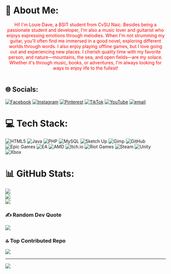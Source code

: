# 💫 About Me:
<div style="color: red; text-align: center;">
Hi! I'm Louie Dave, a BSIT student from CvSU Naic. Besides being a passionate student and developer, I'm also a music lover and guitarist who enjoys expressing emotions through melodies. When I'm not strumming my guitar, you'll often find me immersed in a good novel, exploring different worlds through words. I also enjoy playing offline games, but I love going out and experiencing new places. I cherish quality time with my favorite person, and nature—mountains, the sea, and open fields—are my solace. Whether it's through music, books, or adventures, I'm always looking for ways to enjoy life to the fullest!<br><br>
</div>

## 🌐 Socials:
[![Facebook](https://img.shields.io/badge/Facebook-%231877F2.svg?logo=Facebook&logoColor=white)](https://facebook.com/louiedave248) [![Instagram](https://img.shields.io/badge/Instagram-%23E4405F.svg?logo=Instagram&logoColor=white)](https://instagram.com/shingshangsh) [![Pinterest](https://img.shields.io/badge/Pinterest-%23E60023.svg?logo=Pinterest&logoColor=white)](https://pinterest.com/louiedavemagbanua) [![TikTok](https://img.shields.io/badge/TikTok-%23000000.svg?logo=TikTok&logoColor=white)](https://tiktok.com/@@user2155625293671) [![YouTube](https://img.shields.io/badge/YouTube-%23FF0000.svg?logo=YouTube&logoColor=white)](https://youtube.com/@louiedaveramilo7638) [![email](https://img.shields.io/badge/Email-D14836?logo=gmail&logoColor=white)](mailto:louiedaveramilo@gmail.com) 

# 💻 Tech Stack:
![HTML5](https://img.shields.io/badge/html5-%23E34F26.svg?style=for-the-badge&logo=html5&logoColor=white) ![Java](https://img.shields.io/badge/java-%23ED8B00.svg?style=for-the-badge&logo=openjdk&logoColor=white) ![PHP](https://img.shields.io/badge/php-%23777BB4.svg?style=for-the-badge&logo=php&logoColor=white) ![MySQL](https://img.shields.io/badge/mysql-4479A1.svg?style=for-the-badge&logo=mysql&logoColor=white) ![Sketch Up](https://img.shields.io/badge/SketchUp-005F9E?style=for-the-badge&logo=sketchup&logoColor=white) ![Gimp](https://img.shields.io/badge/Gimp-657D8B?style=for-the-badge&logo=gimp&logoColor=FFFFFF) ![GitHub](https://img.shields.io/badge/github-%23121011.svg?style=for-the-badge&logo=github&logoColor=white) ![Epic Games](https://img.shields.io/badge/epicgames-%23313131.svg?style=for-the-badge&logo=epicgames&logoColor=white) ![EA](https://img.shields.io/badge/ea-%23000000.svg?style=for-the-badge&logo=ea&logoColor=white) ![AMD](https://img.shields.io/badge/AMD-%23000000.svg?style=for-the-badge&logo=amd&logoColor=white) ![Itch.io](https://img.shields.io/badge/Itch-%23FF0B34.svg?style=for-the-badge&logo=Itch.io&logoColor=white) ![Riot Games](https://img.shields.io/badge/riotgames-D32936.svg?style=for-the-badge&logo=riotgames&logoColor=white) ![Steam](https://img.shields.io/badge/steam-%23000000.svg?style=for-the-badge&logo=steam&logoColor=white) ![Unity](https://img.shields.io/badge/unity-%23000000.svg?style=for-the-badge&logo=unity&logoColor=white) ![Xbox](https://img.shields.io/badge/xbox-%23107C10.svg?style=for-the-badge&logo=xbox&logoColor=white)
# 📊 GitHub Stats:
![](https://github-readme-stats.vercel.app/api?username=shingshangshong&theme=dark&hide_border=false&include_all_commits=true&count_private=true)<br/>
![](https://nirzak-streak-stats.vercel.app/?user=shingshangshong&theme=dark&hide_border=false)<br/>
![](https://github-readme-stats.vercel.app/api/top-langs/?username=shingshangshong&theme=dark&hide_border=false&include_all_commits=true&count_private=true&layout=compact)

### ✍️ Random Dev Quote
![](https://quotes-github-readme.vercel.app/api?type=vetical&theme=radical)

### 🔝 Top Contributed Repo
![](https://github-contributor-stats.vercel.app/api?username=shingshangshong&limit=5&theme=shades-of-purple&combine_all_yearly_contributions=true)

---
[![](https://visitcount.itsvg.in/api?id=shingshangshong&icon=2&color=8)](https://visitcount.itsvg.in)

<!-- Proudly created with GPRM ( https://gprm.itsvg.in ) -->
